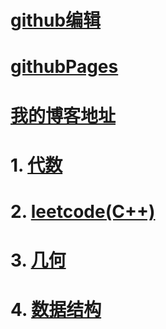 ﻿# [github编辑](https://docs.github.com/en/github/writing-on-github/getting-started-with-writing-and-formatting-on-github/basic-writing-and-formatting-syntax)
# [githubPages](https://docs.github.com/en/pages)
# [我的博客地址](https://gaojiabit.github.io/)
# 1. [**代数**](/algebral/main.md)
# 2. [**leetcode(C++)**](/leetcode/main.md)
# 3. [**几何**](/geometry/main.md)
# 4. [**数据结构**](/datastructures/main.md)

